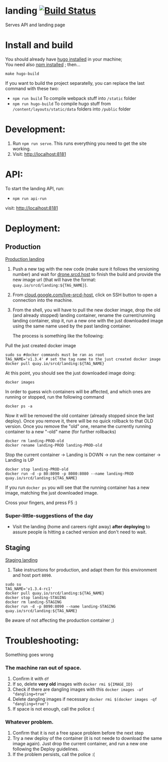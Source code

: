 # landing [![Build Status](http://drone.srcd.host/api/badges/src-d/landing/status.svg)](http://drone.srcd.host/src-d/landing)

Serves API and landing page

Install and build
===
You should already have [hugo installed](https://gohugo.io/overview/installing/) in your machine;<br />
You need also [npm installed](https://docs.npmjs.com/getting-started/installing-node) ; then...
```
make hugo-build
```
If you want to build the project separatelly, you can replace the last command with these two:
* `npm run build` To compile webpack stuff into `/static` folder
* `npm run hugo-build` To compile hugo stuff from `/content/layouts/static/data` folders into `/public` folder

Development:
===
1. Run `npm run serve`. This runs everything you need to get the site working.
2. Visit: [http://localhost:8181](http://localhost:8181)

API:
===
To start the landing API, run:
* `npm run api-run`

visit: [http://localhost:8181](http://localhost:8080)

Deployment:
==========

## Production

[Production landing](http://sourced.tech/)

1. Push a new tag with the new code (make sure it follows the versioning number) and wait for [drone.srcd.host](http://drone.srcd.host) to finish the build and provide the new image url (that will have the format: `quay.io/srcd/landing:${TAG_NAME}`).
2. From [cloud.google.com/live-srcd-host](https://console.cloud.google.com/compute/instancesDetail/zones/europe-west1-d/instances/live-srcd-host), click on SSH button to open a connection into the machine.
3. From the shell, you will have to pull the new docker image, drop the old (and already stopped) landing container, rename the current/running landing container, stop it, run a new one with the just downloaded image using the same name used by the past landing container.

   The process is something like the following:

Pull the just created docker image
```
sudo su #docker commands must be ran as root
TAG_NAME='v1.3.4' # set the tag name to the just created docker image
docker pull quay.io/srcd/landing:${TAG_NAME}
```

At this point, you should see the just downloaded image doing:
```
docker images
```

In order to guess wich containers will be affected, and which ones are running or stopped, run the following command
```
docker ps -a
```

Now it will be removed the old container (already stopped since the last deploy). Once you remove it, there will be no quick rollback to that OLD version.
Once you remove the "old" one, rename the currently running container to a new "-old" name (for further rollbacks)
```
docker rm landing-PROD-old
docker rename landing-PROD landing-PROD-old 
```

Stop the current container -> Landing is DOWN -> run the new container -> Landing is UP
```
docker stop landing-PROD-old
docker run -d -p 80:8090 -p 8080:8080 --name landing-PROD quay.io/srcd/landing:${TAG_NAME}
```

If you run `docker ps` you will see that the running container has a new image, matching the just downloaded image.

Cross your fingers, and press F5 :)

### Super-little-suggestions of the day

* Visit the landing (home and careers right away) **after deploying** to assure people is hitting a cached version and don't need to wait.

## Staging

[Staging landing](http://104.155.102.255:8090/)

1. Take instructions for production, and adapt them for this environment and host port `8090`.

```
sudo su
TAG_NAME='v1.3.4-rc1'
docker pull quay.io/srcd/landing:${TAG_NAME}
docker stop landing-STAGING
docker rm landing-STAGING
docker run -d -p 8090:8090 --name landing-STAGING quay.io/srcd/landing:${TAG_NAME}
```

Be aware of not affecting the production container ;)

Troubleshooting:
==========

Something goes wrong

### The machine ran out of space.
1. Confirm it with `df`
2. If so, delete **very old** images with `docker rmi ${IMAGE_ID}`
3. Check if there are dangling images with this `docker images -af "dangling=true"`
4. Delete dangling images if necessary `docker rmi $(docker images -qf "dangling=true")`
5. If space is not enough, call the police :(

### Whatever problem.
1. Confirm that it is not a free space problem before the next step
2. Try a new deploy of the container (it is not neede to download the same image again). Just drop the current container, and run a new one following the Deploy guidelines.
3. If the problem persists, call the police :(
